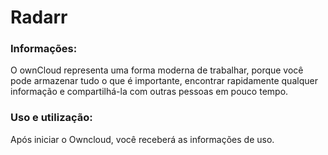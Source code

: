 # Radarr

### Informações:

O ownCloud representa uma forma moderna de trabalhar, porque você pode armazenar tudo o que é importante, encontrar rapidamente qualquer informação e compartilhá-la com outras pessoas em pouco tempo. 


### Uso e utilização:

Após iniciar o Owncloud, você receberá as informações de uso.
